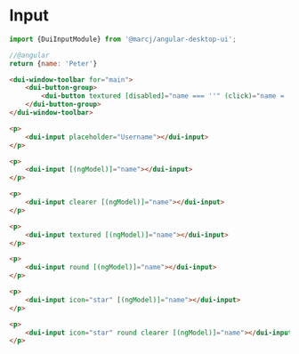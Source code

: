 <h1>Input</h1>

```typescript
import {DuiInputModule} from '@marcj/angular-desktop-ui';
```


```javascript
//@angular
return {name: 'Peter'}
```

```html
<dui-window-toolbar for="main">
    <dui-button-group>
        <dui-button textured [disabled]="name === ''" (click)="name = ''">clear</dui-button>
    </dui-button-group>
</dui-window-toolbar>

<p>
    <dui-input placeholder="Username"></dui-input>
</p>

<p>
    <dui-input [(ngModel)]="name"></dui-input>
</p>

<p>
    <dui-input clearer [(ngModel)]="name"></dui-input>
</p>

<p>
    <dui-input textured [(ngModel)]="name"></dui-input>
</p>

<p>
    <dui-input round [(ngModel)]="name"></dui-input>
</p>

<p>
    <dui-input icon="star" [(ngModel)]="name"></dui-input>
</p>

<p>
    <dui-input icon="star" round clearer [(ngModel)]="name"></dui-input>
</p>

```

<api-doc module="components/input/input.component" component="InputComponent"></api-doc>
